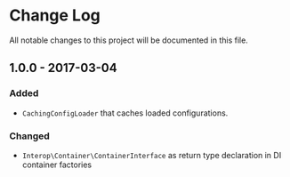 # Change Log

All notable changes to this project will be documented in this file.

## 1.0.0 - 2017-03-04

### Added
- `CachingConfigLoader` that caches loaded configurations.

### Changed
- `Interop\Container\ContainerInterface` as return type declaration in DI container factories

[Unreleased]: https://github.com/nikolaposa/rate-limit/compare/1.0.0...HEAD
